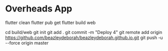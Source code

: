 # Overheads App

flutter clean
flutter pub get
flutter build web

cd build/web
git init
git add .
git commit -m "Deploy 4"
git remote add origin https://github.com/beazleydeborah/beazleydeborah.github.io.git
git push -u --force origin master